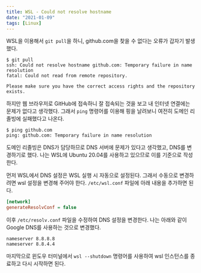 ```yaml
---
title: WSL - Could not resolve hostname
date: "2021-01-09"
tags: [Linux]
---
```


WSL을 이용해서 `git pull`을 하니, github.com을 찾을 수 없다는 오류가 갑자기 발생했다.

```
$ git pull
ssh: Could not resolve hostname github.com: Temporary failure in name resolution
fatal: Could not read from remote repository.

Please make sure you have the correct access rights and the repository exists.
```

하지만 웹 브라우저로 GitHub에 접속하니 잘 접속되는 것을 보고 내 인터넷 연결에는 문제가 없다고 생각했다. 그래서 `ping` 명령어를 이용해 핑을 날려보니 여전히 도메인 리졸빙에 실패했다고 나온다.
```
$ ping github.com
ping: github.com: Temporary failure in name resolution
```

도메인 리졸빙은 DNS가 담당하므로 DNS 서버에 문제가 있다고 생각했고, DNS를 변경하기로 했다. 나는 WSL에 Ubuntu 20.04를 사용하고 있으므로 이를 기준으로 작성한다.

먼저 WSL에서 DNS 설정은 WSL 실행 시 자동으로 설정된다. 그래서 수동으로 변경하려면 wsl 설정을 변경해 주어야 한다. `/etc/wsl.conf` 파일에 아래 내용을 추가하면 된다.

```ini
[network]
generateResolvConf = false
```

이후 `/etc/resolv.conf` 파일을 수정하여 DNS 설정을 변경한다. 나는 아래와 같이 Google DNS를 사용하는 것으로 변경했다.
```
nameserver 8.8.8.8
nameserver 8.8.4.4
```

마지막으로 윈도우 터미널에서 `wsl --shutdown` 명령어를 사용하여 wsl 인스턴스를 종료하고 다시 시작하면 된다.
